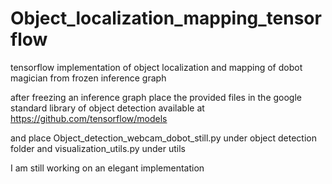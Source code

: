 # Object_localization_mapping_tensorflow
tensorflow implementation of object localization and mapping of dobot magician from frozen inference graph

after freezing an inference graph place the provided files in the google standard library of object detection available at https://github.com/tensorflow/models 

and place Object_detection_webcam_dobot_still.py under object detection folder and visualization_utils.py under utils

I am still working on an elegant implementation
